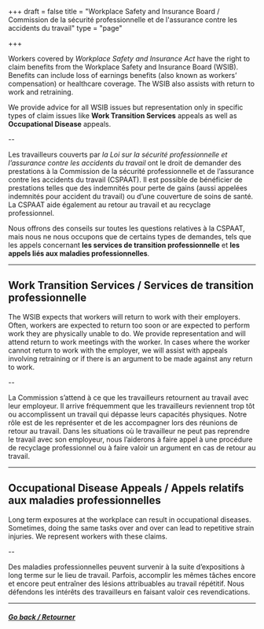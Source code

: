 +++
draft = false
title = "Workplace Safety and Insurance Board / Commission de la sécurité professionnelle et de l'assurance contre les accidents du travail"
type = "page"

+++

Workers covered by _Workplace Safety and Insurance Act_ have the right to claim benefits from the Workplace Safety and Insurance Board (WSIB). Benefits can include loss of earnings benefits (also known as workers’ compensation) or healthcare coverage. The WSIB also assists with return to work and retraining. 

We provide advice for all WSIB issues but representation only in specific types of claim issues like **Work Transition Services** appeals as well as **Occupational Disease** appeals.

--

Les travailleurs couverts par _la Loi sur la sécurité professionnelle et l’assurance contre les accidents du travail_ ont le droit de demander des prestations à la Commission de la sécurité professionnelle et de l’assurance contre les accidents du travail (CSPAAT). Il est possible de bénéficier de prestations telles que des indemnités pour perte de gains (aussi appelées indemnités pour accident du travail) ou d’une couverture de soins de santé. La CSPAAT aide également au retour au travail et au recyclage professionnel. 

Nous offrons des conseils sur toutes les questions relatives à la CSPAAT, mais nous ne nous occupons que de certains types de demandes, tels que les appels concernant **les services de transition professionnelle** et **les appels liés aux maladies professionnelles**.

* * *

## Work Transition Services / Services de transition professionnelle

The WSIB expects that workers will return to work with their employers. Often, workers are expected to return too soon or are expected to perform work they are physically unable to do. We provide representation and will attend return to work meetings with the worker. In cases where the worker cannot return to work with the employer, we will assist with appeals involving retraining or if there is an argument to be made against any return to work.

--

La Commission s’attend à ce que les travailleurs retournent au travail avec leur employeur. Il arrive fréquemment que les travailleurs reviennent trop tôt ou accomplissent un travail qui dépasse leurs capacités physiques. Notre rôle est de les représenter et de les accompagner lors des réunions de retour au travail. Dans les situations où le travailleur ne peut pas reprendre le travail avec son employeur, nous l’aiderons à faire appel à une procédure de recyclage professionnel ou à faire valoir un argument en cas de retour au travail.

* * *

## Occupational Disease Appeals / Appels relatifs aux maladies professionnelles

Long term exposures at the workplace can result in occupational diseases. Sometimes, doing the same tasks over and over can lead to repetitive strain injuries. We represent workers with these claims.

--

Des maladies professionnelles peuvent survenir à la suite d’expositions à long terme sur le lieu de travail. Parfois, accomplir les mêmes tâches encore et encore peut entraîner des lésions attribuables au travail répétitif. Nous défendons les intérêts des travailleurs en faisant valoir ces revendications.

* * *

##### [Go back / Retourner](/features/legal-services/)

